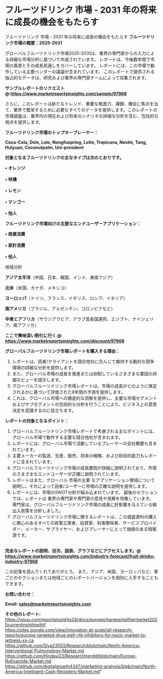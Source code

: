 # フルーツドリンク 市場 - 2031 年の将来に成長の機会をもたらす
 フルーツドリンク 市場 - 2031 年の将来に成長の機会をもたらす
<strong><b>フルーツドリンク市場の概要：2025-2031</b></strong>

グローバルフルーツドリンク市場2025-2031は、業界の専門家からの入力による詳細な市場分析に基づいて作成されています。 レポートは、今後数年間で市場の風景とその成長見通しをカバーしています。 レポートには、この市場で動作している主要ベンダーの議論が含まれています。 このレポートで提供される独占的なデータは、研究および業界の専門家チームによって収集されます。

<strong>サンプルレポートのリクエスト @ <a href=https://www.marketreportsinsights.com/sample/97968>https://www.marketreportsinsights.com/sample/97968</a></strong>

さらに、このレポートは新たなトレンド、重要な推進力、課題、機会に焦点を当て、業界で繁栄するために必要なすべてのデータを提供します。このレポートの市場調査は、業界内の現在および将来のシナリオの詳細な分析を含む、包括的な視点を提供します。

<strong>フルーツドリンク市場のトップキープレーヤー：</strong>

<strong>Coca-Cola, Dole, Lolo, Nongfuspring, Lotte, Tropicana, Nestle, Tang, Huiyuan, Coconutpalm, Uni-president</strong>

<strong><b>対象となるフルーツドリンクの主なタイプは次のとおりです。</b></strong>

<strong>• オレンジ<br><br>• 林檎<br><br>• レモン<br><br>• マンゴー<br><br>• 他人</strong>

<strong><b>フルーツドリンク市場向けの主要なエンドユーザーアプリケーション：</b></strong>

<strong>• 商業消費<br><br>• 家計消費<br><br>• 他人</strong>

 地域分析

<strong><b>アジア太平洋</b></strong>（中国、日本、韓国、インド、東南アジア）

<strong><b>北米</b></strong>（米国、カナダ、メキシコ）

<strong><b>ヨーロッパ</b></strong>（ドイツ、フランス、イギリス、ロシア、イタリア）

<strong><b>南アメリカ</b></strong>（ブラジル、アルゼンチン、コロンビアなど）

<strong><b>中東とアフリカ</b></strong>（サウジアラビア、アラブ首長国連邦、エジプト、ナイジェリア、南アフリカ）

<strong>ここで興味深い割引に行く @ <a href=https://www.marketreportsinsights.com/discount/97968>https://www.marketreportsinsights.com/discount/97968</a></strong>

<strong><b>グローバルフルーツドリンク市場レポートを購入する理由：</b></strong>
<ol>
  <li>レポートは、読者/クライアントを競合他社に先んじて維持する動的な競争環境の詳細な分析を提供します。</li>
  <li>また、グローバル市場の成長を推進または抑制しているさまざまな要因の詳細なビューを提示します。</li>
  <li>グローバルフルーツドリンク市場レポートは、市場の成長がどのように推定されるかに基づいて評価された8年間の予測を提供します。</li>
  <li>これは、グローバル市場への徹底的な洞察を提供し、主要な市場セグメントおよびサブセグメントの包括的な分析を行うことにより、ビジネス上の意思決定を認識するのに役立ちます。</li>
</ol>
<strong><b>レポートの対象となるポイント：</b></strong>
<ol>
  <li>グローバルフルーツドリンク市場レポートで考慮される主なポイントには、グローバル市場で動作する主要な競合他社が含まれます。</li>
  <li>レポートには、グローバル市場で活動しているプレーヤーの会社概要も含まれています。</li>
  <li>主要メーカーの製造、生産、販売、将来の戦略、および技術的能力もレポートに含まれています。</li>
  <li>グローバルフルーツドリンク市場の成長要因が詳細に説明されており、市場のさまざまなエンドユーザーが正確に説明されています。</li>
  <li>レポートはまた、グローバル 市場の主要 なアプリケーション領域について説明し、それによって読者/ユーザーに市場の正確な説明を提供します。</li>
  <li>レポートには、市場のSWOT分析が組み込まれています。 最後のセクションでは、レポートは 業界の専門家や専門家の意見や見解を特集しています。 専門家は、グローバルフルーツドリンク市場の成長に好影響を与えている輸出入政策を分析しました。</li>
  <li>グローバルフルーツドリンク市場に関するレポートは、この調査資料の購入に関心のあるすべての政策立案者、投資家、利害関係者、サービスプロバイダー、メーカー、サプライヤー、およびプレーヤーにとって価値のある情報源です。</li>
</ol><br>
<strong>完全なレポートの説明、目次、図表、グラフなどにアクセスします。@ <a href=https://www.marketreportsinsights.com/industry-forecast/fruit-drinks-industry-97968>https://www.marketreportsinsights.com/industry-forecast/fruit-drinks-industry-97968</a></strong>

この記事を読んでくれてありがとう。 また、アジア、米国、ヨーロッパなど、章ごとのセクションまたは地域ごとのレポートバージョンを個別に入手することもできます。

<strong><b>お問い合わせ：</b></strong>

<strong>Email: </strong><a href=mailto:sales@marketreportsinsights.com><strong>sales@marketreportsinsights.com</strong></a>

<strong>その他のレポート:</strong>
<br>
<a href=https://issuu.com/reportsinsights24/docs/europechargeamplifiermarket2025currentinsightwithf>https://issuu.com/reportsinsights24/docs/europechargeamplifiermarket2025currentinsightwithf</a>
<br>
<a href=https://sites.google.com/view/innovation-at-scale/all-research-reports/europe-targeted-drug-egfr-rtk-inhibitors-for-nsclc-market-to-witness-xx-ca>https://sites.google.com/view/innovation-at-scale/all-research-reports/europe-targeted-drug-egfr-rtk-inhibitors-for-nsclc-market-to-witness-xx-ca</a>
<br>
<a href=https://github.com/Siya23553/Research/blob/main/North-America-Interventional-Pulmonology-Market.md>https://github.com/Siya23553/Research/blob/main/North-America-Interventional-Pulmonology-Market.md</a>
<br>
<a href=https://github.com/Hindavi23/Researchtrendd/blob/main/Europe-Rufinamide-Market.md>https://github.com/Hindavi23/Researchtrendd/blob/main/Europe-Rufinamide-Market.md</a>
<br>
<a href=https://github.com/digitalgrowth4347/marketing-analysis/blob/main/North-America-Intelligent-Cash-Registers-Market.md>https://github.com/digitalgrowth4347/marketing-analysis/blob/main/North-America-Intelligent-Cash-Registers-Market.md</a>"
